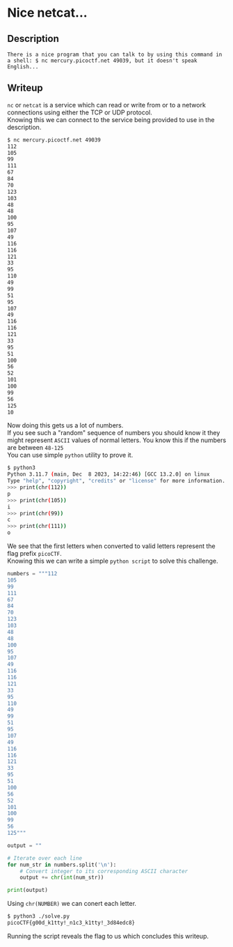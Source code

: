 # Nice netcat...

## Description
```
There is a nice program that you can talk to by using this command in a shell: $ nc mercury.picoctf.net 49039, but it doesn't speak English...
```

## Writeup

`nc` or `netcat` is a service which can read or write from or to a network connections using either the TCP or UDP protocol. <br/>
Knowing this we can connect to the service being provided to use in the description. <br/>
```sh
$ nc mercury.picoctf.net 49039
112 
105 
99 
111 
67 
84 
70 
123 
103 
48 
48 
100 
95 
107 
49 
116 
116 
121 
33 
95 
110 
49 
99 
51 
95 
107 
49 
116 
116 
121 
33 
95 
51 
100 
56 
52 
101 
100 
99 
56 
125 
10 
```

Now doing this gets us a lot of numbers. <br/>
If you see such a "random" sequence of numbers you should know it they might represent `ASCII` values of normal letters. You know this if the numbers are between `48-125`<br/>
You can use simple `python` utility to prove it. <br/>
```sh
$ python3         
Python 3.11.7 (main, Dec  8 2023, 14:22:46) [GCC 13.2.0] on linux
Type "help", "copyright", "credits" or "license" for more information.
>>> print(chr(112))
p
>>> print(chr(105))
i
>>> print(chr(99))
c
>>> print(chr(111))
o
```

We see that the first letters when converted to valid letters represent the flag prefix `picoCTF`. <br/>
Knowing this we can write a simple `python script` to solve this challenge. <br/>
```py
numbers = """112 
105 
99 
111 
67 
84 
70 
123 
103 
48 
48 
100 
95 
107 
49 
116 
116 
121 
33 
95 
110 
49 
99 
51 
95 
107 
49 
116 
116 
121 
33 
95 
51 
100 
56 
52 
101 
100 
99 
56 
125"""

output = ""

# Iterate over each line
for num_str in numbers.split('\n'):
    # Convert integer to its corresponding ASCII character
    output += chr(int(num_str))

print(output)

```

Using `chr(NUMBER)` we can conert each letter. <br/>
```sh
$ python3 ./solve.py
picoCTF{g00d_k1tty!_n1c3_k1tty!_3d84edc8}
```

Running the script reveals the flag to us which concludes this writeup. 